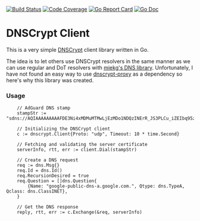 [![Build Status](https://travis-ci.org/ameshkov/dnscrypt.svg?branch=master)](https://travis-ci.org/ameshkov/dnscrypt)
[![Code Coverage](https://img.shields.io/codecov/c/github/ameshkov/dnscrypt/master.svg)](https://codecov.io/github/ameshkov/dnscrypt?branch=master)
[![Go Report Card](https://goreportcard.com/badge/github.com/ameshkov/dnscrypt)](https://goreportcard.com/report/ameshkov/dnscrypt)
[![Go Doc](https://godoc.org/github.com/ameshkov/dnscrypt?status.svg)](https://godoc.org/github.com/ameshkov/dnscrypt)

# DNSCrypt Client

This is a very simple [DNSCrypt](https://dnscrypt.info/) client library written in Go.

The idea is to let others use DNSCrypt resolvers in the same manner as we can use regular and DoT resolvers with [miekg's DNS library](https://github.com/miekg/dns). 
Unfortunately, I have not found an easy way to use [dnscrypt-proxy](https://github.com/jedisct1/dnscrypt-proxy) as a dependency so here's why this library was created.   

### Usage

```
    // AdGuard DNS stamp
    stampStr := "sdns://AQIAAAAAAAAAFDE3Ni4xMDMuMTMwLjEzMDo1NDQzINErR_JS3PLCu_iZEIbq95zkSV2LFsigxDIuUso_OQhzIjIuZG5zY3J5cHQuZGVmYXVsdC5uczEuYWRndWFyZC5jb20"
    
    // Initializing the DNSCrypt client
    c := dnscrypt.Client{Proto: "udp", Timeout: 10 * time.Second}
    
    // Fetching and validating the server certificate
    serverInfo, rtt, err := client.Dial(stampStr)
    
    // Create a DNS request
    req := dns.Msg{}
    req.Id = dns.Id()
    req.RecursionDesired = true
    req.Question = []dns.Question{
        {Name: "google-public-dns-a.google.com.", Qtype: dns.TypeA, Qclass: dns.ClassINET},
    }
    
    // Get the DNS response
    reply, rtt, err := c.Exchange(&req, serverInfo)
```